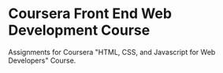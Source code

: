 # Coursera Front End Web Development Course
Assignments for Coursera "HTML, CSS, and Javascript for Web Developers" Course. 
